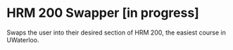 # HRM 200 Swapper [in progress]
Swaps the user into their desired section of HRM 200, the easiest course in UWaterloo.
